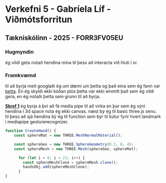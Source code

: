 # Verkefni 5 - Gabríela Líf - Viðmótsforritun

## Tækniskólinn - 2025 - FORR3FV05EU


### Hugmyndin
ég vildi geta notað hendina mína til þess að interacta við hluti í xr.

### Framkvæmd
til að byrja með googlaði ég um dæmi um þetta og það eina sem ég fann var [þetta](https://tympanus.net/codrops/2024/10/24/creating-a-3d-hand-controller-using-a-webcam-with-mediapipe-and-three-js/). En ég skyldi ekki kóðan plús þetta var ekki einmitt það sem ég vildi gera, en ég notaði þetta sem grunn til að byrja.

**[Skref 1](https://github.com/ellaleaf/Vi-m-tsForritun_Verkefni5/blob/c63aa6010c8dbb7745b92087938f28eccda0ce99/docs/skref_1.html)** ég byrja á því að fá media pipe til að virka en þar sem ég sýni hendina í 3d space nota ég ekki canvas.
næst bý ég til basic three.js senu. til þess að sjá hendina bý ég til function sem býr til kúlur fyrir hvert landmark í mediapipe gesturerecognizer.
```javascript
function CreateHand() {
    const sphereMat = new THREE.MeshNormalMaterial();

    const sphereGeo = new THREE.SphereGeometry(0.1, 8, 4);
    const sphereMesh = new THREE.Mesh(sphereGeo, sphereMat);

      for (let i = 0; i < 21; i++) {
        const sphereMeshClone = sphereMesh.clone();
        handsObj.add(sphereMeshClone);
      }
}
```
